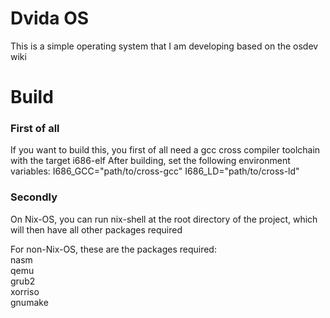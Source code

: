 <h1>Dvida OS</h1>

This is a simple operating system that I am developing based on the osdev wiki

<h1>Build</h1>

<h3>First of all</h3>
If you want to build this, you first of all need a gcc cross compiler toolchain with the target i686-elf
After building, set the following environment variables:
I686_GCC="path/to/cross-gcc"
I686_LD="path/to/cross-ld"

<h3>Secondly</h3>
On Nix-OS, you can run nix-shell at the root directory of the project, which will then have all other packages required

For non-Nix-OS, these are the packages required:<br />
nasm<br />
qemu<br />
grub2<br />
xorriso<br />
gnumake<br />